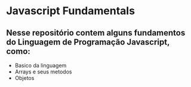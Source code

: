 # Javascript Fundamentals

## Nesse repositório contem alguns fundamentos do Linguagem de Programação Javascript, como:

- Basico da linguagem
- Arrays e seus metodos
- Objetos
